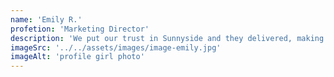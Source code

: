 ```yaml
---
name: 'Emily R.'
profetion: 'Marketing Director'
description: 'We put our trust in Sunnyside and they delivered, making sure our needs were met and deadlines were always hit.'
imageSrc: '../../assets/images/image-emily.jpg'
imageAlt: 'profile girl photo'
---
```

